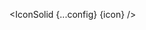 <script lang="ts">
  import type { Component } from 'svelte';
  const config = {
    size: "xl",
    color: '#FF5733'
  };
  import { IconSolid } from 'flowbite-svelte-icons';
  export let icon: Component;
</script>

<IconSolid {...config} {icon} />